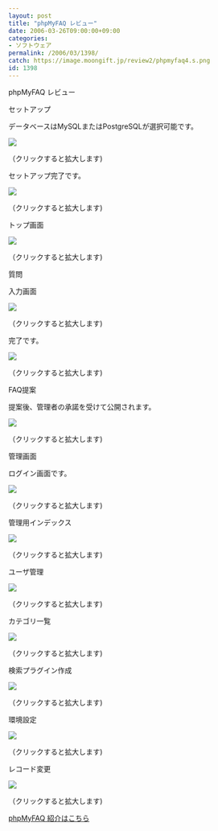 ```yaml
---
layout: post
title: "phpMyFAQ レビュー"
date: 2006-03-26T09:00:00+09:00
categories:
- ソフトウェア
permalink: /2006/03/1398/
catch: https://image.moongift.jp/review2/phpmyfaq4.s.png
id: 1398
---
```

phpMyFAQ レビュー  
<!--more-->

セットアップ

  

データベースはMySQLまたはPostgreSQLが選択可能です。

  

[![](https://image.moongift.jp/review2/phpmyfaq1.s.png)](https://image.moongift.jp/review2/phpmyfaq1.png)  
  
（クリックすると拡大します)

  

セットアップ完了です。

  

[![](https://image.moongift.jp/review2/phpmyfaq2.s.png)](https://image.moongift.jp/review2/phpmyfaq2.png)  
  
（クリックすると拡大します)

  

トップ画面

  

[![](https://image.moongift.jp/review2/phpmyfaq3.s.png)](https://image.moongift.jp/review2/phpmyfaq3.png)  
  
（クリックすると拡大します)

  

質問

  

入力画面

  

[![](https://image.moongift.jp/review2/phpmyfaq10.s.png)](https://image.moongift.jp/review2/phpmyfaq10.png)  
  
（クリックすると拡大します)

  

完了です。

  

[![](https://image.moongift.jp/review2/phpmyfaq11.s.png)](https://image.moongift.jp/review2/phpmyfaq11.png)  
  
（クリックすると拡大します)

  

FAQ提案

  

提案後、管理者の承諾を受けて公開されます。

  

[![](https://image.moongift.jp/review2/phpmyfaq13.s.png)](https://image.moongift.jp/review2/phpmyfaq13.png)  
  
（クリックすると拡大します)

  

管理画面

  

ログイン画面です。

  

[![](https://image.moongift.jp/review2/phpmyfaq4.s.png)](https://image.moongift.jp/review2/phpmyfaq4.png)  
  
（クリックすると拡大します)

  

管理用インデックス

  

[![](https://image.moongift.jp/review2/phpmyfaq5.s.png)](https://image.moongift.jp/review2/phpmyfaq5.png)  
  
（クリックすると拡大します)

  

ユーザ管理

  

[![](https://image.moongift.jp/review2/phpmyfaq6.s.png)](https://image.moongift.jp/review2/phpmyfaq6.png)  
  
（クリックすると拡大します)

  

カテゴリ一覧

  

[![](https://image.moongift.jp/review2/phpmyfaq7.s.png)](https://image.moongift.jp/review2/phpmyfaq7.png)  
  
（クリックすると拡大します)

  

検索プラグイン作成

  

[![](https://image.moongift.jp/review2/phpmyfaq8.s.png)](https://image.moongift.jp/review2/phpmyfaq8.png)  
  
（クリックすると拡大します)

  

環境設定

  

[![](https://image.moongift.jp/review2/phpmyfaq9.s.png)](https://image.moongift.jp/review2/phpmyfaq9.png)  
  
（クリックすると拡大します)

  

レコード変更

  

[![](https://image.moongift.jp/review2/phpmyfaq12.s.png)](https://image.moongift.jp/review2/phpmyfaq12.png)  
  
（クリックすると拡大します)

  

[phpMyFAQ 紹介はこちら](http://oss.moongift.jp/intro/i-1391.html)

